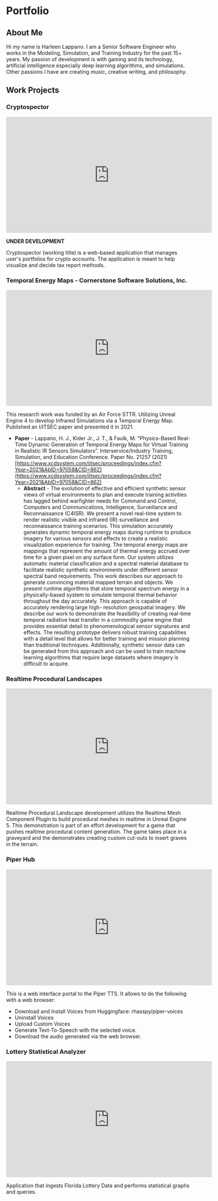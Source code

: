 # Portfolio

## About Me
Hi my name is Harleen Lappano. I am a Senior Software Engineer who works in the Modeling, Simulation, and Training Industry for the past 15+ years. My passion of development is with gaming and its technology, artificial intelligence especially deep learning algorithms, and simulations. Other passions I have are creating music, creative writing, and philosophy. 

## Work Projects

### Cryptospector
<iframe width="560" height="315" src="https://www.youtube.com/embed/aCctwyj9Wpw?si=8C2wedRSI6c7XDf9" title="YouTube video player" frameborder="0" allow="accelerometer; autoplay; clipboard-write; encrypted-media; gyroscope; picture-in-picture; web-share" referrerpolicy="strict-origin-when-cross-origin" allowfullscreen></iframe>

**UNDER DEVELOPMENT**

Cryptospector (working title) is a web-based application that manages user's portfolios for crypto accounts. The application is meant to help visualize and decide tax report methods.


### Temporal Energy Maps - Cornerstone Software Solutions, Inc.
<iframe width="560" height="315" src="https://www.youtube.com/embed/QrSjVC3n1QU?si=otkvFVSizLApCC4m" title="YouTube video player" frameborder="0" allow="accelerometer; autoplay; clipboard-write; encrypted-media; gyroscope; picture-in-picture; web-share" referrerpolicy="strict-origin-when-cross-origin" allowfullscreen></iframe>


This research work was funded by an Air Force STTR. Utilizing Unreal Engine 4 to develop Infrared Simulations via a Temporal Energy Map. Published an I/ITSEC paper and presented it in 2021.
* **Paper** - Lappano, H. J., Kider Jr., J. T., & Faulk, M. “Physics-Based Real-Time Dynamic Generation of Temporal Energy Maps for Virtual Training in Realistic IR Sensors Simulators”. Interservice/Industry Training, Simulation, and Education Conference. Paper No. 21257 (2021) [https://www.xcdsystem.com/iitsec/proceedings/index.cfm?Year=2021&AbID=97058&CID=862](https://www.xcdsystem.com/iitsec/proceedings/index.cfm?Year=2021&AbID=97058&CID=862)
    * **Abstract** - The evolution of effective and efficient synthetic sensor views of virtual environments to plan and execute training activities has lagged behind warfighter needs for Command and Control, Computers and Communications, Intelligence, Surveillance and Reconnaissance (C4ISR). We present a novel real-time system to render realistic visible and infrared (IR) surveillance and reconnaissance training scenarios. This simulation accurately generates dynamic temporal energy maps during runtime to produce imagery for various sensors and effects to create a realistic visualization experience for training. The temporal energy maps are mappings that represent the amount of thermal energy accrued over time for a given pixel on any surface form. Our system utilizes automatic material classification and a spectral material database to facilitate realistic synthetic environments under different sensor spectral band requirements. This work describes our approach to generate convincing material mapped terrain and objects. We present runtime algorithms that store temporal spectrum energy in a physically-based system to simulate temporal thermal behavior throughout the day accurately. This approach is capable of accurately rendering large high- resolution geospatial imagery. We describe our work to demonstrate the feasibility of creating real-time temporal radiative heat transfer in a commodity game engine that provides essential detail to phenomenological sensor signatures and effects. The resulting prototype delivers robust training capabilities with a detail level that allows for better training and mission planning than traditional techniques. Additionally, synthetic sensor data can be generated from this approach and can be used to train machine learning algorithms that require large datasets where imagery is difficult to acquire.


### Realtime Procedural Landscapes
<iframe width="560" height="315" src="https://www.youtube.com/embed/MBFF9Z_n0pE?si=9tRAU3g8VmZdiaUc" title="YouTube video player" frameborder="0" allow="accelerometer; autoplay; clipboard-write; encrypted-media; gyroscope; picture-in-picture; web-share" referrerpolicy="strict-origin-when-cross-origin" allowfullscreen></iframe>

Realtime Procedural Landscape development utilizes the Realtime Mesh Component Plugin to build procedural meshes in realtime in Unreal Engine 5. This demonstration is part of an effort development for a game that pushes realtime procedural content generation. The game takes place in a graveyard and the demonstrates creating custom cut-outs to insert graves in the terrain.


### Piper Hub
<iframe width="560" height="315" src="https://www.youtube.com/embed/KWxC7TGymhA?si=jiPJjB81dZgeWMTA" title="YouTube video player" frameborder="0" allow="accelerometer; autoplay; clipboard-write; encrypted-media; gyroscope; picture-in-picture; web-share" referrerpolicy="strict-origin-when-cross-origin" allowfullscreen></iframe>

This is a web interface portal to the Piper TTS. It allows to do the following with a web browser:

* Download and Install Voices from Huggingface: rhasspy/piper-voices
* Uninstall Voices
* Upload Custom Voices
* Generate Text-To-Speech with the selected voice.
* Download the audio generated via the web browser.


### Lottery Statistical Analyzer
<iframe width="560" height="315" src="https://www.youtube.com/embed/DIfVf_Dry-I?si=I9Ti4_htWMIWKH8T" title="YouTube video player" frameborder="0" allow="accelerometer; autoplay; clipboard-write; encrypted-media; gyroscope; picture-in-picture; web-share" referrerpolicy="strict-origin-when-cross-origin" allowfullscreen></iframe>

Application that ingests Florida Lottery Data and performs statistical graphs and queries.
